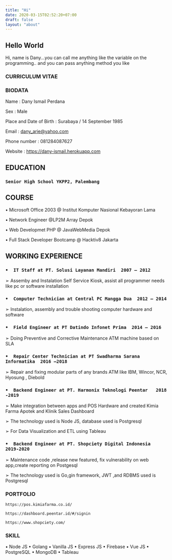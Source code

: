 ```yaml
---
title: "Hi"
date: 2020-03-15T02:52:20+07:00
draft: false
layout: "about"
---
```


## Hello World

Hi, name is Dany...you can call me anything like the variable on the programming.. and you can pass anything method you like

### CURRICULUM VITAE

### BIODATA

Name : Dany Ismail Perdana

Sex : Male

Place and Date of Birth : Surabaya / 14 September 1985

Email : dany_arie@yahoo.com

Phone number : 081284087627

Website : https://dany-ismail.herokuapp.com


## EDUCATION

### `Senior High School YKPP2, Palembang`


## COURSE

•	Microsoft Office 2003 @ Institut Komputer Nasional Kebayoran Lama

•	Network Engineer @LP2M Array Depok

•	Web Developmet  PHP @ JavaWebMedia Depok

•	Full Stack Developer Bootcamp @ Hacktiv8 Jakarta



## WORKING EXPERIENCE	

### `•  IT Staff at PT. Solusi Layanan Mandiri  2007 – 2012	`

➢	Assemby and Instalation Self Service Kiosk, assist all programmer needs like pc or software installation 

### `•	Computer Technician at Central PC Mangga Dua  2012 – 2014`

➢	Instalation, assembly and trouble shooting computer hardware and software

### `•	Field Engineer at PT Datindo Infonet Prima  2014 – 2016`

➢	Doing Preventive and Corrective Maintenance ATM machine based on SLA

### `•	Repair Center Technician at PT Swadharma Sarana Informatika  2016 –2018`

➢	Repair and fixing modular parts of any brands ATM like IBM, Wincor, NCR, Hyosung , Diebold

### `•	Backend Engineer at PT. Harmonix Teknologi Peentar   2018 -2019`

➢	Make integration between apps and POS Hardware and created Kimia Farma Apotek and Klinik Sales Dashboard

➢	The technology used is Node JS, database used is Postgresql

➢	For Data Visualization and ETL using Tableau


### `•	Backend Engineer at PT. Shopciety Digital Indonesia  2019-2020`

➢	Maintenance code ,release new featured, fix vulnerability on web app,create reporting on Postgesql

➢	The technology used is Go,gin framework, JWT ,and  RDBMS used is Postgresql

### PORTFOLIO 

`https://pos.kimiafarma.co.id/`


`https://dashboard.peentar.id/#/signin`


`https://www.shopciety.com/`


### SKILL

•	Node JS
•	Golang
•	Vanilla JS
•	Express JS
•	Firebase
•	Vue JS
•	PostgreSQL
•	MongoDB
•	Tableau




